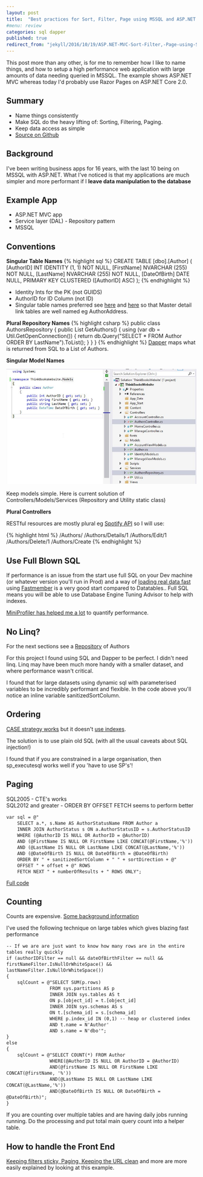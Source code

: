 ```yaml
---
layout: post
title:  "Best practices for Sort, Filter, Page using MSSQL and ASP.NET MVC"
#menu: review
categories: sql dapper
published: true
redirect_from: "jekyll/2016/10/19/ASP.NET-MVC-Sort-Filter,-Page-using-SQL.html"
---
```


This post more than any other, is for me to remember how I like to name things, and how to setup a high performance web application with large amounts of data needing queried in MSSQL. The example shows ASP.NET MVC whereas today I'd probably use Razor Pages on ASP.NET Core 2.0.

## Summary
* Name things consistently 
* Make SQL do the heavy lifting of: Sorting, Filtering, Paging.  
* Keep data access as simple
* [Source on Github](https://github.com/djhmateer/thinkbooks)

## Background
I've been writing business apps for 16 years, with the last 10 being on MSSQL with ASP.NET.  What I've noticed is that my applications are much simpler and more performant if I **leave data manipulation to the database**

## Example App
* ASP.NET MVC app
* Service layer (DAL) - Repository pattern
* MSSQL 
 
## Conventions
**Singular Table Names**
{% highlight sql %}
CREATE TABLE [dbo].[Author] (
    [AuthorID]    INT            IDENTITY (1, 1) NOT NULL,
    [FirstName]   NVARCHAR (255) NOT NULL,
    [LastName]    NVARCHAR (255) NOT NULL,
    [DateOfBirth] DATE           NULL,
    PRIMARY KEY CLUSTERED ([AuthorID] ASC)
);
{% endhighlight %}

* Identity Ints for the PK (not GUIDS)
* AuthorID for ID Column (not ID) 
* Singular table names preferred see [here](http://stackoverflow.com/a/809018/26086) and [here](http://stackoverflow.com/a/5841297/26086)
 so that Master detail link tables are well named eg AuthorAddress. 

**Plural Repository Names**
{% highlight csharp %}
public class AuthorsRepository
{
    public List<Author> GetAuthors()
    {
        using (var db = Util.GetOpenConnection())
        {
            return db.Query<Author>("SELECT * FROM Author ORDER BY LastName").ToList();
        }
    }
}
{% endhighlight %}
[Dapper](https://github.com/StackExchange/dapper-dot-net) maps what is returned from SQL to a List of Authors.

**Singular Model Names**

![Cows](/assets/VSThinkBooks.jpg)
<p>Keep models simple.  Here is current solution of Controllers/Models/Services (Repository and Utility static class)</p>

**Plural Controllers**

RESTful resources are mostly plural eg [Spotify API](https://developer.spotify.com/web-api/endpoint-reference/) so I will use:

{% highlight html %}
/Authors/
/Authors/Details/1
/Authors/Edit/1
/Authors/Delete/1
/Authors/Create
{% endhighlight %}

## Use Full Blown SQL
If performance is an issue from the start use full SQL on your Dev machine (or whatever version you'll run in Prod) and a way of [loading real data fast](https://github.com/djhmateer/TwitterFullImporter/blob/master/SQLBulkCopyDemo/Program.cs) using [Fastmember](https://github.com/mgravell/fast-member) is a very good start compared to Datatables.. Full SQL means you will be able to use Database Engine Tuning Advisor to help with indexes.

[MiniProfiler has helped me a lot](/miniprofiler/2016/11/01/MiniProfiler.html) to quantify performance.

## No Linq? 
For the next sections see a [Repository](https://github.com/djhmateer/thinkbooks/blob/master/ThinkBooksWebsite/Services/AuthorsRepository.cs) of Authors

For this project I found using SQL and Dapper to be perfect. I didn't need linq. Linq may have been much more handy with a smaller dataset, and where performance wasn't critical.

I found that for large datasets using dynamic sql with parameterised variables to be incredibly performant and flexible. In the code above you'll notice an inline variable sanitizedSortColumn. 

## Ordering
[CASE strategy works](https://dba.stackexchange.com/a/9115/29091) but it doesn't [use indexes](https://stackoverflow.com/questions/1497181/sql-server-doesnt-use-index-in-stored-procedure). 

The solution is to use plain old SQL (with all the usual caveats about SQL injection!)

I found that if you are constrained in a large organisation, then sp_executesql works well if you 'have to use SP's'!

## Paging
SQL2005 - CTE's works  
SQL2012 and greater - ORDER BY OFFSET FETCH seems to perform better 

```
var sql = @"
	SELECT a.*, s.Name AS AuthorStatusName FROM Author a
	INNER JOIN AuthorStatus s ON a.AuthorStatusID = s.AuthorStatusID
	WHERE (@AuthorID IS NULL OR AuthorID = @AuthorID)
	AND (@FirstName IS NULL OR FirstName LIKE CONCAT(@FirstName,'%'))
	AND (@LastName IS NULL OR LastName LIKE CONCAT(@LastName,'%'))
	AND (@DateOfBirth IS NULL OR DateOfBirth = @DateOfBirth)
	ORDER BY " + sanitizedSortColumn + " " + sortDirection + @"
	OFFSET " + offset + @" ROWS 
	FETCH NEXT " + numberOfResults + " ROWS ONLY";
```

[Full code](https://github.com/djhmateer/thinkbooks/blob/master/ThinkBooksWebsite/Services/AuthorsRepository.cs)


## Counting
Counts are expensive. [Some background information](http://www.sqlservercentral.com/blogs/spaghettidba/2015/05/18/counting-the-number-of-rows-in-a-table/) 

I've used the following technique on large tables which gives blazing fast performance

```
-- If we are are just want to know how many rows are in the entire tables really quickly
if (authorIDFilter == null && dateOfBirthFilter == null && firstNameFilter.IsNullOrWhiteSpace() && lastNameFilter.IsNullOrWhiteSpace())
{
	sqlCount = @"SELECT SUM(p.rows)
				FROM sys.partitions AS p
				INNER JOIN sys.tables AS t
				ON p.[object_id] = t.[object_id]
				INNER JOIN sys.schemas AS s
				ON t.[schema_id] = s.[schema_id]
				WHERE p.index_id IN (0,1) -- heap or clustered index
				AND t.name = N'Author'
				AND s.name = N'dbo'";
}
else
{
	sqlCount = @"SELECT COUNT(*) FROM Author
				WHERE(@AuthorID IS NULL OR AuthorID = @AuthorID)
				AND(@firstName IS NULL OR FirstName LIKE CONCAT(@firstName, '%'))
				AND(@LastName IS NULL OR LastName LIKE CONCAT(@LastName,'%'))
				AND(@DateOfBirth IS NULL OR DateOfBirth = @DateOfBirth)";
}
```

If you are counting over multiple tables and are having daily jobs running running.  Do the processing and put total main query count into a helper table.

## How to handle the Front End
[Keeping filters sticky, Paging, Keeping the URL clean](https://github.com/djhmateer/thinkbooks/blob/master/ThinkBooksWebsite/Controllers/AuthorsController.cs) and more are more easily explained by looking at this example.